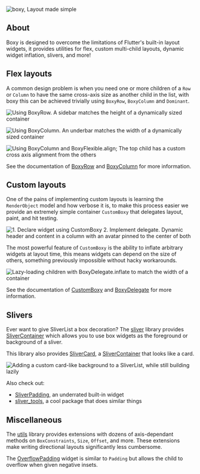 ![boxy, Layout made simple](https://i.tst.sh/zncIM.png)

## About

Boxy is designed to overcome the limitations of Flutter's built-in layout widgets, it provides utilities for flex,
custom multi-child layouts, dynamic widget inflation, slivers, and more!

## Flex layouts

A common design problem is when you need one or more children of a `Row` or `Column` to have the same cross-axis size
as another child in the list, with boxy this can be achieved trivially using `BoxyRow`, `BoxyColumn` and `Dominant`.

![Using BoxyRow. A sidebar matches the height of a dynamically sized container](https://i.tst.sh/WDmbR.png)

![Using BoxyColumn. An underbar matches the width of a dynamically sized container](https://i.tst.sh/FdoiA.png)

![Using BoxyColumn and BoxyFlexible.align; The top child has a custom cross axis alignment from the others](https://i.tst.sh/Bn42V.png)

See the documentation of [BoxyRow](https://pub.dev/documentation/boxy/latest/flex/BoxyRow-class.html) and
[BoxyColumn](https://pub.dev/documentation/boxy/latest/flex/BoxyColumn-class.html) for more information.

## Custom layouts

One of the pains of implementing custom layouts is learning the `RenderObject` model and how verbose it is, to make this
process easier we provide an extremely simple container `CustomBoxy` that delegates layout, paint, and hit testing.

![1. Declare widget using CustomBoxy 2. Implement delegate. Dynamic header and content in a column with an avatar pinned to the center of both](https://i.tst.sh/e0M7b.png)

The most powerful feature of `CustomBoxy` is the ability to inflate arbitrary widgets at layout time, this means widgets
can depend on the size of others, something previously impossible without hacky workarounds.

![Lazy-loading children with BoxyDelegate.inflate to match the width of a container](https://i.tst.sh/sYQHo.png)

See the documentation of [CustomBoxy](https://pub.dev/documentation/boxy/latest/boxy/CustomBoxy-class.html) and
[BoxyDelegate](https://pub.dev/documentation/boxy/latest/boxy/BoxyDelegate-class.html) for more information.

## Slivers

Ever want to give SliverList a box decoration? The [sliver](https://pub.dev/documentation/boxy/latest/sliver) library
provides [SliverContainer](https://pub.dev/documentation/boxy/latest/slivers/SliverContainer-class.html) which allows
you to use box widgets as the foreground or background of a sliver.

This library also provides [SliverCard](https://pub.dev/documentation/boxy/latest/slivers/SliverCard-class.html), a
[SliverContainer](https://pub.dev/documentation/boxy/latest/slivers/SliverContainer-class.html) that looks like a card.

![Adding a custom card-like background to a SliverList, while still building lazily](https://i.tst.sh/iiyrk.png)

Also check out:
* [SliverPadding](https://api.flutter.dev/flutter/widgets/SliverPadding-class.html), an underrated built-in widget
* [sliver_tools](https://pub.dev/packages/sliver_tools), a cool package that does similar things

## Miscellaneous

The [utils](https://pub.dev/documentation/boxy/latest/utils/utils-library.html) library provides extensions with dozens
of axis-dependant methods on `BoxConstraints`, `Size`, `Offset`, and more. These extensions make writing directional
layouts significantly less cumbersome.

The [OverflowPadding](https://pub.dev/documentation/boxy/latest/padding/OverflowPadding-class.html) widget is similar to
`Padding` but allows the child to overflow when given negative insets.